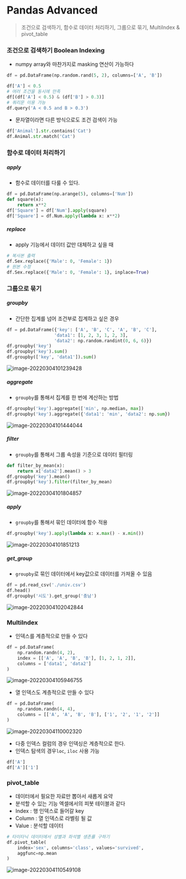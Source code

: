 # Pandas Advanced

> 조건으로 검색하기, 함수로 데이터 처리하기, 그룹으로 묶기, MultiIndex & pivot_table



### 조건으로 검색하기 Boolean Indexing

- numpy array와 마찬가지로 masking 연산이 가능하다

```python
df = pd.DataFrame(np.random.rand(5, 2), columns=['A', 'B'])

df['A'] < 0.5
# 여러 조건을 동시에 만족
df[(df['A'] < 0.5) & (df['B'] > 0.3)]
# 쿼리문 이용 가능
df.query('A < 0.5 and B > 0.3')
```

- 문자열이라면 다른 방식으로도 조건 검색이 가능

```python
df['Animal'].str.contains('Cat')
df.Animal.str.match('Cat')
```



### 함수로 데이터 처리하기

##### apply

- 함수로 데이터를 다룰 수 있다.

```python
df = pd.DataFrame(np.arange(5), columns=['Num'])
def square(x):
    return x**2
df['Square'] = df['Num'].apply(square)
df['Square'] = df.Num.apply(lambda x: x**2)
```

##### replace

- apply 기능에서 데이터 값만 대체하고 싶을 때

```python
# 복사본 출력
df.Sex.replace({'Male': 0, 'Female': 1})
# 원본 수정
df.Sex.replace({'Male': 0, 'Female': 1}, inplace=True)
```



### 그룹으로 묶기

##### groupby 

- 간단한 집계를 넘어 조건부로 집계하고 싶은 경우

```python
df = pd.DataFrame({'key': ['A', 'B', 'C', 'A', 'B', 'C'],
                  'data1': [1, 2, 3, 1, 2, 3],
                  'data2': np.random.randint(0, 6, 6)})
df.groupby('key')
df.groupby('key').sum()
df.groupby(['key', 'data1']).sum()
```

![image-20220304101239428](assets/image-20220304101239428.png)

##### aggregate

- `groupby`를 통해서 집계를 한 번에 계산하는 방법

```python
df.groupby('key').aggregate(['min', np.median, max])
df.groupby('key').aggregate({'data1': 'min', 'data2': np.sum})
```

![image-20220304101444044](assets/image-20220304101444044.png)

##### filter

- `groupby`를 통해서 그룹 속성을 기준으로 데이터 필터링

```python
def filter_by_mean(x):
    return x['data2'].mean() > 3
df.groupby('key').mean()
df.groupby('key').filter(filter_by_mean)
```

![image-20220304101804857](assets/image-20220304101804857.png)

##### apply

- `groupby`를 통해서 묶인 데이터에 함수 적용

```python
df.groupby('key').apply(lambda x: x.max() - x.min())
```

![image-20220304101851213](assets/image-20220304101851213.png)

##### get_group

- `groupby`로 묶인 데이터에서 key값으로 데이터를 가져올 수 있음

```python
df = pd.read_csv('./univ.csv')
df.head()
df.groupby('시도').get_group('충남')
```

![image-20220304102042844](assets/image-20220304102042844.png)



### MultiIndex

- 인덱스를 계층적으로 만들 수 있다

```python
df = pd.DataFrame(
	np.random.randn(4, 2),
    index = [['A', 'A', 'B', 'B'], [1, 2, 1, 2]],
    columns = ['data1', 'data2']
)
```

![image-20220304105946755](assets/image-20220304105946755.png)

- 열 인덱스도 계층적으로 만들 수 있다

```python
df = pd.DataFrame(
	np.random.randn(4, 4),
    columns = [['A', 'A', 'B', 'B'], ['1', '2', '1', '2']]
)
```

![image-20220304110002320](assets/image-20220304110002320.png)

- 다중 인덱스 컬럼의 경우 인덱싱은 계층적으로 한다.
- 인덱스 탐색의 경우`loc`, `iloc` 사용 가능

```python
df['A']
df['A']['1']
```



### pivot_table

- 데이터에서 필요한 자료만 뽑아서 새롭게 요약
- 분석할 수 있는 기능 엑셀에서의 피봇 테이블과 같다
- Index : 행 인덱스로 들어갈 key
- Column :  열 인덱스로 라벨링 될 값
- Value : 분석할 데이터

```python
# 타이타닉 데이터에서 성별과 좌석별 생존률 구하기
df.pivot_table(
	index='sex', columns='class', values='survived',
    aggfunc=np.mean
)
```

![image-20220304110549108](assets/image-20220304110549108.png)
